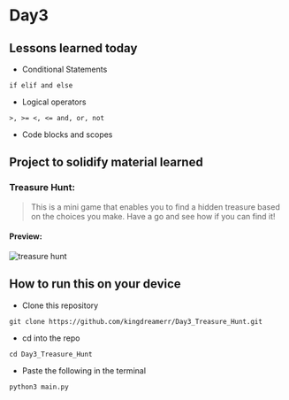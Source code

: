 # Day3

## Lessons learned today

- Conditional Statements
```
if elif and else
```
- Logical operators
```
>, >= <, <= and, or, not
```

- Code blocks and scopes


## Project to solidify material learned 

### Treasure Hunt:
> This is a mini game that enables you to find a hidden treasure based on the choices you make. Have a go and see how if you can find it!

#### Preview:

![treasure hunt](./tip_calculator.png)

## How to run this on your device

- Clone this repository
```
git clone https://github.com/kingdreamerr/Day3_Treasure_Hunt.git
```
- cd into the repo
```
cd Day3_Treasure_Hunt
```

- Paste the following in the terminal 
```
python3 main.py
```